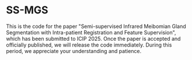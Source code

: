 # SS-MGS
This is the code for the paper "Semi-supervised Infrared Meibomian Gland Segmentation with Intra-patient Registration and Feature Supervision", which has been submitted to ICIP 2025. Once the paper is accepted and officially published, we will release the code immediately. During this period, we appreciate your understanding and patience.

